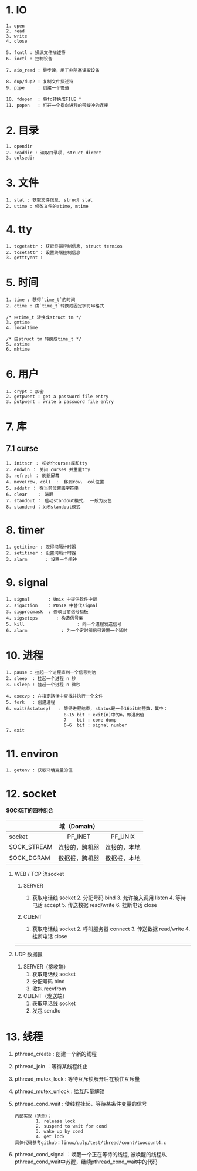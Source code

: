 # 1. IO

	1. open
	2. read
	3. write
	4. close
	
	5. fcntl : 操纵文件描述符
	6. ioctl : 控制设备
	
	7. aio_read : 异步读，用于非阻塞读取设备
	
	8. dup/dup2 : 复制文件描述符 
	9. pipe     : 创建一个管道
	
	10. fdopen  : 将fd转换成FILE *
	11. popen   : 打开一个指向进程的带缓冲的连接

# 2. 目录

	1. opendir
	2. readdir : 读取目录项, struct dirent
	3. colsedir

# 3. 文件

	1. stat : 获取文件信息, struct stat
	2. utime : 修改文件的atime, mtime

# 4. tty

	1. tcgetattr : 获取终端控制信息, struct termios
	2. tcsetattr : 设置终端控制信息
	3. getttyent : 

# 5. 时间

	1. time : 获得`time_t`的时间
	2. ctime : 由`time_t`转换成固定字符串格式 
	
	/* 由time_t 转换成struct tm */
	3. gmtime
	4. localtime
	
	/* 由struct tm 转换成time_t */
	5. astime
	6. mktime

# 6. 用户

	1. crypt : 加密
	2. getpwent : get a password file entry
	3. putpwent : write a password file entry

# 7. 库

## 	7.1 curse

	1. initscr ： 初始化curses库和tty
	2. endwin ： 关闭 curses 并重置tty
	3. refresh ： 刷新屏幕
	4. move(row, col)  :  移到row， col位置
	5. addstr ： 在当前位置画字符串
	6. clear    ： 清屏
	7. standout ： 启动standout模式， 一般为反色
	8. standend ：关闭standout模式 

# 8. timer

	1. getitimer : 取得间隔计时器
	2. setitimer : 设置间隔计时器
	3. alarm       : 设置一个闹钟

# 9. signal

	1. signal	    : Unix 中提供软件中断
	2. sigaction	: POSIX 中替代signal
	3. sigprocmask  : 修改当前信号挡板
	4. sigsetops       : 构造信号集
	5. kill                    : 向一个进程发送信号
	6. alarm             : 为一个定时器信号设置一个延时

# 10. 进程

	1. pause : 挂起一个进程直到一个信号到达
	2. sleep  : 挂起一个进程 n 秒
	3. usleep : 挂起一个进程 n 微秒
	
	4. execvp : 在指定路径中查找并执行一个文件
	5. fork   : 创建进程
	6. wait(&statusp)   : 等待进程结束, status是一个16bit的整数，其中：
						  8~15 bit : exit(n)中的n，即退出值
						  7    bit : core dump
						  0~6  bit : signal number
	7. exit

# 11. environ

	1. getenv : 获取环境变量的值

# 12. socket

**SOCKET的四种组合**

|             |  域（Domain）  |              |
| ----------- | :------------: | :----------: |
| socket      |    PF_INET     |   PF_UNIX    |
| SOCK_STREAM | 连接的，跨机器 | 连接的，本地 |
| SOCK_DGRAM  | 数据报，跨机器 | 数据报，本地 |

1. WEB / TCP 流socket

   1. SERVER 

      1. 获取电话线				socket
         2. 分配号码					bind
         3. 允许接入调用			listen
         4. 等待电话					accept
         5. 传送数据					read/write
         6. 挂断电话					close

      

   2. CLIENT

        1. 获取电话线			 	socket
           2. 呼叫服务器				 connect
           3. 传送数据			 		read/write
           4. 挂断电话					 close

   ----

2. UDP 数据报

      1. SERVER（接收端）
            1. 获取电话线				socket
            2. 分配号码					bind
            3. 收包                            recvfrom
      2. CLIENT（发送端）
            1. 获取电话线				socket
            2. 发包                            sendto

# 13. 线程

1. pthread_create : 创建一个新的线程

2. pthread_join     ：等待某线程终止

3. pthread_mutex_lock : 等待互斥锁解开后在锁住互斥量

4. pthread_mutex_unlock : 给互斥量解锁

5. pthread_cond_wait : 使线程挂起，等待某条件变量的信号

   ```
   内部实现（猜测）：
           1. release lock
           2. suspend to wait for cond
           3. wake up by cond
           4. get lock
   具体代码参考github：linux/uulp/test/thread/count/twocount4.c
   ```

6. pthread_cond_signal ：唤醒一个正在等待的线程, 被唤醒的线程从pthread_cond_wait中苏醒，继续pthread_cond_wait中的代码















